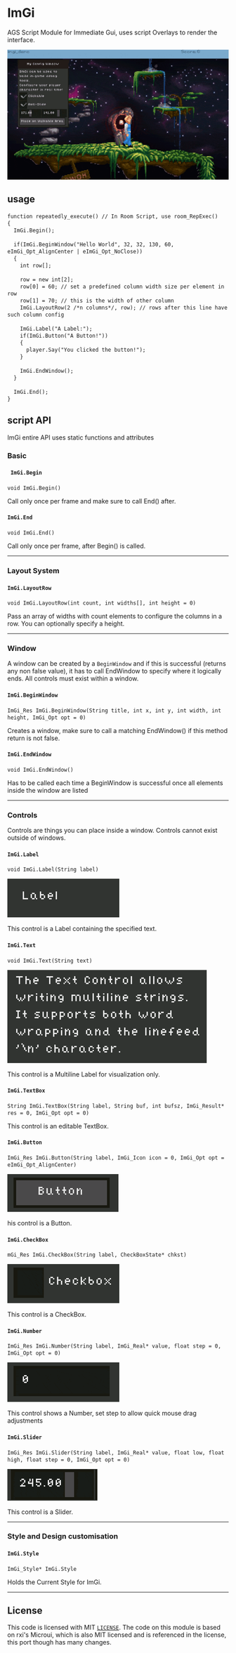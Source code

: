 # ImGi
AGS Script Module for Immediate Gui, uses script Overlays to render the interface.

![](docs/images/screenshot.gif)

## usage

```AGS Script
function repeatedly_execute() // In Room Script, use room_RepExec() 
{
  ImGi.Begin(); 
    
  if(ImGi.BeginWindow("Hello World", 32, 32, 130, 60, eImGi_Opt_AlignCenter | eImGi_Opt_NoClose))
  {
    int row[];
                   
    row = new int[2];
    row[0] = 60; // set a predefined column width size per element in row
    row[1] = 70; // this is the width of other column
    ImGi.LayoutRow(2 /*n columns*/, row); // rows after this line have such column config
        
    ImGi.Label("A Label:");
    if(ImGi.Button("A Button!"))
    {
      player.Say("You clicked the button!");
    }    
  
    ImGi.EndWindow();
  }
    
  ImGi.End();  
}
```

## script API

ImGi entire API uses static functions and attributes

### Basic

#### ` ImGi.Begin`
```
void ImGi.Begin()
```

Call only once per frame and make sure to call End() after.

#### `ImGi.End`
```
void ImGi.End()
```

Call only once per frame, after Begin() is called.


---

### Layout System

#### `ImGi.LayoutRow`
```
void ImGi.LayoutRow(int count, int widths[], int height = 0)
```

Pass an array of widths with count elements to configure the columns in a row. You can optionally specify a height.


---

### Window

A window can be created by a `BeginWindow` and if this is successful (returns any non false value),
it has to call EndWindow to specify where it logically ends.
All controls must exist within a window.

#### `ImGi.BeginWindow`
```
ImGi_Res ImGi.BeginWindow(String title, int x, int y, int width, int height, ImGi_Opt opt = 0)
```

Creates a window, make sure to call a matching EndWindow() if this method return is not false.

#### `ImGi.EndWindow`
```
void ImGi.EndWindow()
```

Has to be called each time a BeginWindow is successful once all elements inside the window are listed

---

### Controls

Controls are things you can place inside a window. Controls cannot exist outside of windows.

#### `ImGi.Label`
```
void ImGi.Label(String label)
```

![](docs/images/ctrl_label.gif)

This control is a Label containing the specified text.

#### `ImGi.Text`
```
void ImGi.Text(String text)
```

![](docs/images/ctrl_text.gif)

This control is a Multiline Label for visualization only.

#### `ImGi.TextBox`
```
String ImGi.TextBox(String label, String buf, int bufsz, ImGi_Result* res = 0, ImGi_Opt opt = 0)
```

This control is an editable TextBox.

#### `ImGi.Button`
```
ImGi_Res ImGi.Button(String label, ImGi_Icon icon = 0, ImGi_Opt opt = eImGi_Opt_AlignCenter)
```

![](docs/images/ctrl_button.gif)

his control is a Button.

#### `ImGi.CheckBox`
```
mGi_Res ImGi.CheckBox(String label, CheckBoxState* chkst)
```

![](docs/images/ctrl_checkbox.gif)

This control is a CheckBox.

#### `ImGi.Number`
```
ImGi_Res ImGi.Number(String label, ImGi_Real* value, float step = 0, ImGi_Opt opt = 0)
```

![](docs/images/ctrl_number.gif)

This control shows a Number, set step to allow quick mouse drag adjustments

#### `ImGi.Slider`
```
ImGi_Res ImGi.Slider(String label, ImGi_Real* value, float low, float high, float step = 0, ImGi_Opt opt = 0)
```

![](docs/images/ctrl_slider.gif)

This control is a Slider.


---

### Style and Design customisation

#### `ImGi.Style`
```
ImGi_Style* ImGi.Style
```

Holds the Current Style for ImGi.


---

## License

This code is licensed with MIT [`LICENSE`](LICENSE). The code on this module is based on rxi's Microui, which is also MIT licensed and is referenced in the license, this port though has many changes.
